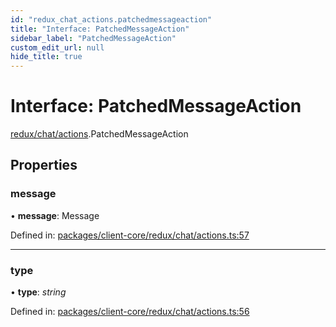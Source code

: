 ```yaml
---
id: "redux_chat_actions.patchedmessageaction"
title: "Interface: PatchedMessageAction"
sidebar_label: "PatchedMessageAction"
custom_edit_url: null
hide_title: true
---
```


# Interface: PatchedMessageAction

[redux/chat/actions](../modules/redux_chat_actions.md).PatchedMessageAction

## Properties

### message

• **message**: Message

Defined in: [packages/client-core/redux/chat/actions.ts:57](https://github.com/xr3ngine/xr3ngine/blob/56376a778/packages/client-core/redux/chat/actions.ts#L57)

___

### type

• **type**: *string*

Defined in: [packages/client-core/redux/chat/actions.ts:56](https://github.com/xr3ngine/xr3ngine/blob/56376a778/packages/client-core/redux/chat/actions.ts#L56)
